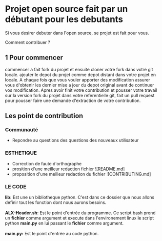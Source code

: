 # Projet open source fait par un débutant pour les debutants

Si vous desirer debuter dans l'open source, se projet est fait pour vous. 

Comment contribuer ?

## 1 Pour commencer

commencer a fait fork du projet et ensuite cloner votre fork dans votre git locale.
ajouter le depot du projet comme depot distant dans votre projet en locale. 
A chaque fois que vous vouler apporter des modification assurer vous d'obtenir les dernier mise a jour du depot original avant de continuer vos modification.
Apres avoir finit votre contribution et pousser votre travail sur la version fork du projet dans votre referentielle git, fait un pull request pour pousser faire une demande d'extraction de votre contribution.

## Les point de contribution

### Communauté

- Repondre au questions des questions des nouveaux utilisateur 

### ESTHETIQUE
- Correction de faute d'orthographe 
- prosition d'une meilleur redaction fichier ![README.md]
- proposition d'une meilleur redaction du fichier ![CONTRIBUTING.md]

### LE CODE

**lib:** Est une un bibliotheque python. C'est dans ce dossier que nous allons definir tout les fonction dont nous aurons besoins.</br></br>
**ALX-Header.sh:** Est le point d'entrée du programme. Ce script bash prend un **fichier** comme argument et execute dans l'environement linux le script python **main.py**  en lui passant le **fichier** comme argument. </br></br>
**main.py:** Est le point d'entrée au code python.
